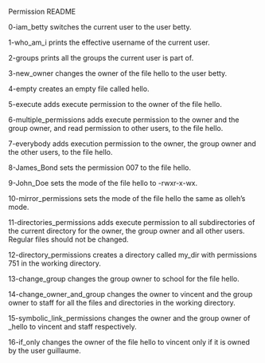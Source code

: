 Permission README

0-iam_betty switches the current user to the user betty.

1-who_am_i prints the effective username of the current user.

2-groups prints all the groups the current user is part of.

3-new_owner changes the owner of the file hello to the user betty.

4-empty creates an empty file called hello.

5-execute adds execute permission to the owner of the file hello.

6-multiple_permissions adds execute permission to the owner and the group owner, and read permission to other users, to the file hello.

7-everybody adds execution permission to the owner, the group owner and the other users, to the file hello.

8-James_Bond sets the permission 007 to the file hello.

9-John_Doe sets the mode of the file hello to -rwxr-x-wx.

10-mirror_permissions sets the mode of the file hello the same as olleh’s mode.

11-directories_permissions adds execute permission to all subdirectories of the current directory for the owner, the group owner and all other users. Regular files should not be changed.

12-directory_permissions creates a directory called my_dir with permissions 751 in the working directory.

13-change_group changes the group owner to school for the file hello.

14-change_owner_and_group changes the owner to vincent and the group owner to staff for all the files and directories in the working directory.

15-symbolic_link_permissions changes the owner and the group owner of _hello to vincent and staff respectively.

16-if_only changes the owner of the file hello to vincent only if it is owned by the user guillaume.
